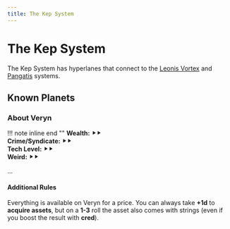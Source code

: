 ```yaml
---
title: The Kep System
---
```


# The Kep System

The Kep System has hyperlanes that connect to the [Leonis Vortex](/star-system/leonis-vortex) and [Pangatis](/star-system/pangatis) systems.

## Known Planets

### About Veryn

!!! note inline end ""
    **Wealth:** ⯈⯈<br />
    **Crime/Syndicate:** ⯈⯈<br />
    **Tech Level:** ⯈⯈<br />
    **Weird:** ⯈⯈

...

#### Additional Rules

Everything is available on Veryn for a price. You can always take **+1d** to **acquire assets**, but on a **1-3** roll the asset also comes with strings (even if you boost the result with **cred**).
